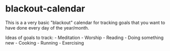 # blackout-calendar

This is a a very basic "blackout" calendar for tracking goals that you want to have done every day of the year/month.

Ideas of goals to track:
    - Meditation
    - Worship
    - Reading
    - Doing something new
    - Cooking
    - Running
    - Exercising